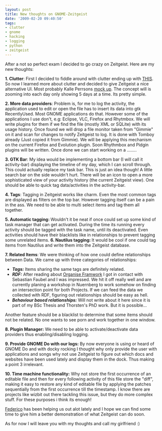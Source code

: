 ```yaml
---
layout: post
title: New thoughts on GNOME-Zeitgeist
date: '2009-02-20 09:40:50'
tags:
- clutter
- gnome
- hacking
- logging
- python
- zeitgeist
---
```


After a not so perfect exam I decided to go crazy on Zeitgeist. Here are my new thoughts:

<strong>1. Clutter</strong>: First I decided to fiddle around with clutter ending up with <a href="http://geekyogre.com/content/images/2009/02/out.ogv">THIS</a>. So now I learned more about clutter and decided to give Zeitgeist a nice alternative UI. Most probably Kalle Perrsons <a href="http://dl.getdropbox.com/u/107961/zg-spacetravel.png">mock up</a>. The concept will is zooming into each day only showing 5 days at a time. Its pretty simple.
<strong></strong>

<strong>2. More data providers</strong>: Problem is, for me to log the activity, the application used to edit or open the file has to insert its data into gtk RecentlyUsed. Most GNOME applications do that. However some of the applications I use don't, e.g: Eclipse, VLC, Firefox and Rhytmbox. We will write plugins for them if we find the file (mostly XML or SQLite) with its usage history. Once found we will drop a file monitor taken from "Gimmie" on it and scan for changes to notify Zeitgeist to log. It is done with Tomboy already (Just copied it from Gimmie). We will be applying this mechanism on the current Firefox and Evolution plugin. Soon Rhythmbox and Pidgin plugins will be written. Once done we can start working on a ........
<strong></strong>

<strong>3. GTK Bar</strong>: My idea would be implementing a bottom bar (I will call it activity-bar) displaying the timeline of my day, which I can scroll through. This could actually replace my task bar. This is just an idea though! A little search bar on the side wouldn't hurt. There will be an icon to open a more sophisticated view of your activity history (the current Zeitgeist view). One should be able to quick tag data/activities in the activity-bar.
<strong></strong>

<strong>4. Tags</strong>: Tagging in Zeitgeist works like charm. Even the most common tags are displayed as filters on the top bar. However tagging itself can be a pain in the ass. We need to be able to multi select items and tag them all together.

<span class="status-body"><span class="entry-content"><strong>5. Automatic tagging:</strong><em><strong> </strong></em>Wouldn't it be neat if once could set up some kind of task manager that can get activated. During the time its running every activity should be tagged with the task name, until its deactivated. Even activities should have their blacklists like in relationships to prevent tagging some unrelated items.
</span></span>
<span class="status-body"><span class="entry-content"><strong>6. Nautilus tagging:</strong><em><strong> </strong></em>It would be cool if one could tag items from Nautilus and write them into the Zeitgeist database.</span></span>

<strong>7. Related Items</strong>: We were thinking of how one could define relationships between Data. We came up with three categories of relationships:
<ul>
	<li><em><strong>Tags:</strong> </em>Items sharing the same tags are definitely related.</li>
	<li><strong><em>RDF:</em></strong> After reading about <a href="http://www.organise-fw.org/">Organise Framwork</a> I got in contact with Sebastian Faubel and I was impressed. We hit it off really well and are currently planing a workshop in Nuernberg to work somehow on finding an intersection point for both Projects. If we can feed the data we collected with RDF, figuring out relationships should be easy as hell.</li>
	<li><em><strong>Behaviour based relationships:</strong></em> Will not write about it here<span class="status-body"><span class="entry-content"> since it is part of my BSc Thesis and Thorsten's PhD work. But it is possible...
</span></span></li>
</ul>
<span class="status-body"><span class="entry-content">Another feature should be a blacklist to determine that some items should not be related. No one wants to see porn and work together in one window.</span></span>
<span class="status-body"><span class="entry-content"><em><strong></strong></em></span></span>

<span class="status-body"><span class="entry-content"><strong>8. Plugin Manager:</strong> We need to be able to activate/deactivate data providers thus enabling/disabling logging.</span></span>

<strong>9. Provide GNOME Do with our logs:</strong> By now everyone is using or heard of GNOME Do and with docky rocking I thought why only provide the user with applications and songs why not use Zeitgeist to figure out which docs and websites have been used lately and display them in the dock. Thus making a point 3 irrelevant.

<strong>10. Time machine functionality:</strong> Why not store the first occurrence of an editable file and then for every following activity of this file store the "diff", making it easy to restore any kind of editable file by applying the patches sequentially from the first occurrence till the timestamp. I know there are projects like wizbit out there tackling this issue, but they do more complex stuff. For these purposes i think its enough!

<a href="http://www.gnome.org/~federico/">Federico</a> has been helping us out alot lately and I hope we can find some time to give him a better demonstration of what Zeitgeist can do soon.

As for now I will leave you with my thoughts and call my girlfriend :)